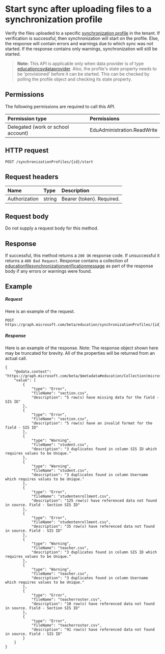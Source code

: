 # Start sync after uploading files to a synchronization profile

Verify the files uploaded to a specific [synchronization profile](../resources/educationsynchronizationprofile.md) in the tenant. If verification is successful, then synchronization will start on the profile. Else, the response will contain errors and warnings due to which sync was not started. If the response contains only warnings, synchronization will still be started.

> **Note:** This API is applicable only when data provider is of type [educationcsvdataprovider](../resources/educationcsvdataprovider.md). Also, the profile's state property needs to be 'provisioned' before it can be started. This can be checked by polling the profile object and checking its state property.

## Permissions
The following permissions are required to call this API.

| Permission type | Permissions |
|:-----------|:----------|
| Delegated (work or school account) | EduAdministration.ReadWrite |

## HTTP request
<!-- { "blockType": "ignored" } -->
```http
POST /synchronizationProfiles/{id}/start
```

## Request headers
| Name       | Type | Description|
|:-----------|:------|:----------|
| Authorization  | string  | Bearer {token}. Required.  |

## Request body
Do not supply a request body for this method.
## Response
If successful, this method returns a `200 OK` response code. If unsuccessful it returns a `400 Bad Request`. Response contains a collection of [educationfilesynchronizationverificationmessage](../resources/educationfilesynchronizationverificationmessage.md) as part of the response body if any errors or warnings were found.

## Example
##### Request
Here is an example of the request.
<!-- {
  "blockType": "request",
  "name": "post_synchronizationProfile_start"
}-->
```http
POST https://graph.microsoft.com/beta/education/synchronizationProfiles/{id}/start
```

##### Response
Here is an example of the response. Note: The response object shown here may be truncated for brevity. All of the properties will be returned from an actual call.
<!-- {
  "blockType": "response",
  "truncated": true,
  "@odata.type": "microsoft.graph.verificationMessage",
  "isCollection": true
} -->
```http
{
    "@odata.context": "https://graph.microsoft.com/beta/$metadata#education/Collection(microsoft.graph.verificationMessage)",
    "value": [
        {
            "type": "Error",
            "fileName": "section.csv",
            "description": "5 row(s) have missing data for the field - SIS ID"
        },
        {
            "type": "Error",
            "fileName": "section.csv",
            "description": "5 row(s) have an invalid format for the field - SIS ID"
        },
        {
            "type": "Warning",
            "fileName": "student.csv",
            "description": "3 duplicates found in column SIS ID which requires values to be Unique."
        },
        {
            "type": "Warning",
            "fileName": "student.csv",
            "description": "3 duplicates found in column Username which requires values to be Unique."
        },
        {
            "type": "Error",
            "fileName": "studentenrollment.csv",
            "description": "125 row(s) have referenced data not found in source. Field - Section SIS ID"
        },
        {
            "type": "Error",
            "fileName": "studentenrollment.csv",
            "description": "35 row(s) have referenced data not found in source. Field - SIS ID"
        },
        {
            "type": "Warning",
            "fileName": "teacher.csv",
            "description": "3 duplicates found in column SIS ID which requires values to be Unique."
        },
        {
            "type": "Warning",
            "fileName": "teacher.csv",
            "description": "3 duplicates found in column Username which requires values to be Unique."
        },
        {
            "type": "Error",
            "fileName": "teacherroster.csv",
            "description": "10 row(s) have referenced data not found in source. Field - Section SIS ID"
        },
        {
            "type": "Error",
            "fileName": "teacherroster.csv",
            "description": "91 row(s) have referenced data not found in source. Field - SIS ID"
        }
    ]
}
```
